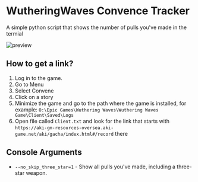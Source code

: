 # WutheringWaves Convence Tracker
A simple python script that shows the number of pulls you've made in the termial

![preview](https://raw.githubusercontent.com/Qawerz/WutheringWaves_pulls_tracker/main/preview.png)

## How to get a link?
1. Log in to the game.
2. Go to Menu
3. Select Convene
4. Click on a story
5. Minimize the game and go to the path where the game is installed, for example: `O:\Epic Games\Wuthering Waves\Wuthering Waves Game\Client\Saved\Logs`
6. Open file called `Client.txt` and look for the link that starts with `https://aki-gm-resources-oversea.aki-game.net/aki/gacha/index.html#/record` there

## Console Arguments
- `--no_skip_three_star=1` - Show all pulls you've made, including a three-star weapon. 
